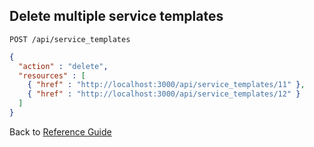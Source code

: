 ## Delete multiple service templates

```
POST /api/service_templates
```

```json
{
  "action" : "delete",
  "resources" : [
    { "href" : "http://localhost:3000/api/service_templates/11" },
    { "href" : "http://localhost:3000/api/service_templates/12" }
  ]
}
```

Back to [Reference Guide](../reference.md)
